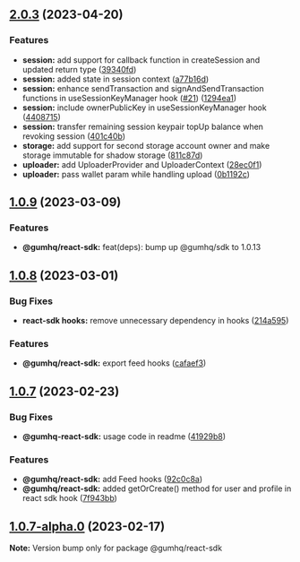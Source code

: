 ## [2.0.3](https://github.com/gumhq/sdk/compare/v1.0.10...v2.0.3) (2023-04-20)

### Features

- **session:** add support for callback function in createSession and updated return type ([39340fd](https://github.com/gumhq/sdk/commit/39340fdab8340b5de762213476e0b9ec4e77ae95))
- **session:** added state in session context ([a77b16d](https://github.com/gumhq/sdk/commit/a77b16d7acc7520df7a3569f74052a79edc354ea))
- **session:** enhance sendTransaction and signAndSendTransaction functions in useSessionKeyManager hook ([#21](https://github.com/gumhq/sdk/issues/21)) ([1294ea1](https://github.com/gumhq/sdk/commit/1294ea19de6f2dba759a6b7c8ef95d7afecf4747))
- **session:** include ownerPublicKey in useSessionKeyManager hook ([4408715](https://github.com/gumhq/sdk/commit/4408715f6aea90f2ecd6f9d10bb4bc1ff3dbefbc))
- **session:** transfer remaining session keypair topUp balance when revoking session ([401c40b](https://github.com/gumhq/sdk/commit/401c40bff27f2fb7a172dcd64770a66b3b3ec532))
- **storage:** add support for second storage account owner and make storage immutable for shadow storage ([811c87d](https://github.com/gumhq/sdk/commit/811c87d8a1c44adeaed4b51a0e595570584507eb))
- **uploader:** add UploaderProvider and UploaderContext ([28ec0f1](https://github.com/gumhq/sdk/commit/28ec0f116fca5646d036a02428c66e86546fe90d))
- **uploader:** pass wallet param while handling upload ([0b1192c](https://github.com/gumhq/sdk/commit/0b1192c018d179b4ac0cd8581250513215b1c972))

## [1.0.9](https://github.com/gumhq/sdk/compare/v1.0.10...v1.0.9) (2023-03-09)

### Features

- **@gumhq/react-sdk:** feat(deps): bump up @gumhq/sdk to 1.0.13

## [1.0.8](https://github.com/gumhq/sdk/compare/v1.0.10...v1.0.8) (2023-03-01)

### Bug Fixes

- **react-sdk hooks:** remove unnecessary dependency in hooks ([214a595](https://github.com/gumhq/sdk/commit/214a595f50ab35d129c662cd20e495801d5329f9))

### Features

- **@gumhq/react-sdk:** export feed hooks ([cafaef3](https://github.com/gumhq/sdk/commit/cafaef3cd255b38819d805950f918a434afbc1be))

## [1.0.7](https://github.com/gumhq/sdk/compare/v1.0.10...v1.0.7) (2023-02-23)

### Bug Fixes

- **@gumhq-react-sdk:** usage code in readme ([41929b8](https://github.com/gumhq/sdk/commit/41929b8af6ad0bbf0ffb2ec0b39777bd93cabc29))

### Features

- **@gumhq/react-sdk:** add Feed hooks ([92c0c8a](https://github.com/gumhq/sdk/commit/92c0c8ade1508b6445d7a0fb377def4067c8ab81))
- **@gumhq/react-sdk:** added getOrCreate() method for user and profile in react sdk hook ([7f943bb](https://github.com/gumhq/sdk/commit/7f943bb1542996162c6b1cd47351f0b64f92b098))

## [1.0.7-alpha.0](https://github.com/gumhq/sdk/compare/@gumhq/react-sdk@1.0.6...@gumhq/react-sdk@1.0.7-alpha.0) (2023-02-17)

**Note:** Version bump only for package @gumhq/react-sdk
